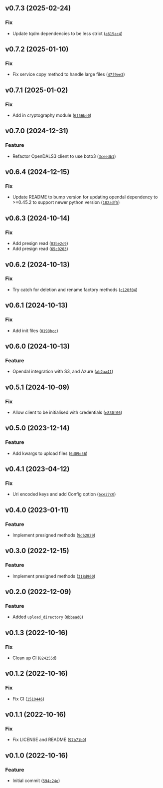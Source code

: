 <!--next-version-placeholder-->

## v0.7.3 (2025-02-24)
### Fix
* Update tqdm dependencies to be less strict ([`a615ac4`](https://github.com/rawmarshmellows/pys3thon/commit/a615ac40bcfc7f0d12aa2b0c093acde304fc9163))

## v0.7.2 (2025-01-10)
### Fix
* Fix service copy method to handle large files ([`47f9ee3`](https://github.com/rawmarshmellows/pys3thon/commit/47f9ee3413f1a11ca6adeef05d753f42098c2a8c))

## v0.7.1 (2025-01-02)
### Fix
* Add in cryptography module ([`6f56be0`](https://github.com/rawmarshmellows/pys3thon/commit/6f56be00762f2e8c08f0cba7fa49ed49582f6775))

## v0.7.0 (2024-12-31)
### Feature
* Refactor OpenDALS3 client to use boto3 ([`3ceedb1`](https://github.com/rawmarshmellows/pys3thon/commit/3ceedb138d7298a3e71a25d07b573e81cac64300))

## v0.6.4 (2024-12-15)
### Fix
* Update README to bump version for updating opendal dependency to >=0.45.2 to support newer python version ([`182adf5`](https://github.com/rawmarshmellows/pys3thon/commit/182adf53f1a5acecf38e54e634f46d23e6d8dc2c))

## v0.6.3 (2024-10-14)
### Fix
* Add presign read ([`03be2c9`](https://github.com/rawmarshmellows/pys3thon/commit/03be2c9f66b7028f16c067202d9fd6a34b50a6fd))
* Add presign read ([`65c0203`](https://github.com/rawmarshmellows/pys3thon/commit/65c0203029a294cb289714cf542b705b21eb2262))

## v0.6.2 (2024-10-13)
### Fix
* Try catch for deletion and rename factory methods ([`c120f04`](https://github.com/rawmarshmellows/pys3thon/commit/c120f04caae943e9118ed7a8c47157636e3b1816))

## v0.6.1 (2024-10-13)
### Fix
* Add init files ([`0198bcc`](https://github.com/rawmarshmellows/pys3thon/commit/0198bcc215a87b92f54411e1ec0e54b2347c80f8))

## v0.6.0 (2024-10-13)
### Feature
* Opendal integration with S3, and Azure ([`ab2aa41`](https://github.com/rawmarshmellows/pys3thon/commit/ab2aa4147ffc2e0f04943708e9a9176831a24bcf))

## v0.5.1 (2024-10-09)
### Fix
* Allow client to be initialised with credentials ([`e830f06`](https://github.com/rawmarshmellows/pys3thon/commit/e830f06d4e40605e8c6da38352d46cbc77ad93a5))

## v0.5.0 (2023-12-14)
### Feature
* Add kwargs to upload files ([`6d09e56`](https://github.com/rawmarshmellows/pys3thon/commit/6d09e563855ce16b8a358616b3731e2868747c10))

## v0.4.1 (2023-04-12)
### Fix
* Uri encoded keys and add Config option ([`6ce27c0`](https://github.com/rawmarshmellows/pys3thon/commit/6ce27c05d0cdb81e21e5b97973ea0927fc23b8ba))

## v0.4.0 (2023-01-11)
### Feature
* Implement presigned methods ([`9d62829`](https://github.com/kevinlu1211/pys3thon/commit/9d62829bd384a6c81ed4d9cbdebfb1e911e9ec14))

## v0.3.0 (2022-12-15)
### Feature
* Implement presigned methods ([`318d960`](https://github.com/kevinlu1211/pys3thon/commit/318d9601b0ffa16b43cb3af3da9ff02927e0946a))

## v0.2.0 (2022-12-09)
### Feature
* Added `upload_directory` ([`0bbead0`](https://github.com/kevinlu1211/pys3thon/commit/0bbead0c6ff0195a4e028e3ad050ee8b571d6950))

## v0.1.3 (2022-10-16)
### Fix
* Clean up CI ([`824255d`](https://github.com/kevinlu1211/pys3thon/commit/824255dcc6f6f1b124937b35e31b150d1d3a1aa2))

## v0.1.2 (2022-10-16)
### Fix
* Fix CI ([`1510446`](https://github.com/kevinlu1211/pys3thon/commit/1510446c281d9fb448e7b0605d589524c7a810ea))

## v0.1.1 (2022-10-16)
### Fix
* Fix LICENSE and README ([`97b71b9`](https://github.com/kevinlu1211/pys3thon/commit/97b71b9d570a2dd054c6df17a9b75f0bb5a1a921))

## v0.1.0 (2022-10-16)
### Feature
* Initial commit ([`594c24e`](https://github.com/kevinlu1211/pys3thon/commit/594c24eaf7ef7cd63b474aac34396d9e8e1e4995))
